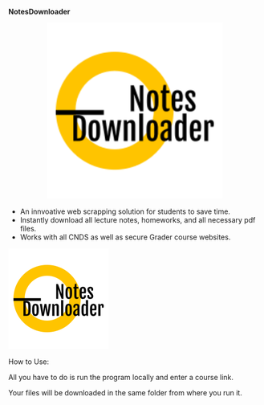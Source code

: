 **NotesDownloader**

<p align="center">
  <img src="logo/logo.png" width="350" alt="logo">
</p>


- An innvoative web scrapping solution for students to save time.
- Instantly download all lecture notes, homeworks, and all necessary pdf files. 
- Works with all CNDS as well as secure Grader course websites. 

![NotesDownloader](logo/logo.png)

How to Use:

All you have to do is run the program locally and enter a course link.

Your files will be downloaded in the same folder from where you run it.